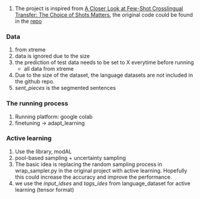 ###
1. The project is inspired from [A Closer Look at Few-Shot Crosslingual Transfer: The Choice of Shots Matters](https://arxiv.org/pdf/2012.15682.pdf), the original code could be found in the [repo](https://github.com/fsxlt/code)

### Data 
1. from xtreme
2. data is ignored due to the size
3. the prediction of test data needs to be set to X everytime before running
    - all data from xtreme
4. Due to the size of the dataset, the language datasets are not included in the github repo.
5. <em>sent_pieces</em> is the segmented sentences

### The running process
1. Running platform: google colab
2. finetuning $\rightarrow$ adapt_learning

### Active learning
1. Use the library, modAL
2. pool-based sampling + uncertainty sampling
3. The basic idea is replacing the random sampling process in wrap_sampler.py in the original project with active learning. Hopefully this could increase the accuracy and improve the performance.
4. we use the <em>input_idses</em> and <em>tags_ides</em> from language_dataset for active learning (tensor format)